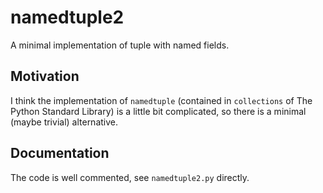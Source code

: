 namedtuple2
===========

A minimal implementation of tuple with named fields.

Motivation
----------

I think the implementation of `namedtuple` (contained in `collections` of The Python Standard Library) is a little bit complicated, so there is a minimal (maybe trivial) alternative.

Documentation
-------------

The code is well commented, see `namedtuple2.py` directly.
